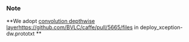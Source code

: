 ### Note
**We adopt [convolution depthwise layer](https://github.com/BVLC/caffe/pull/5665/files)https://github.com/BVLC/caffe/pull/5665/files in deploy_xception-dw.prototxt **
